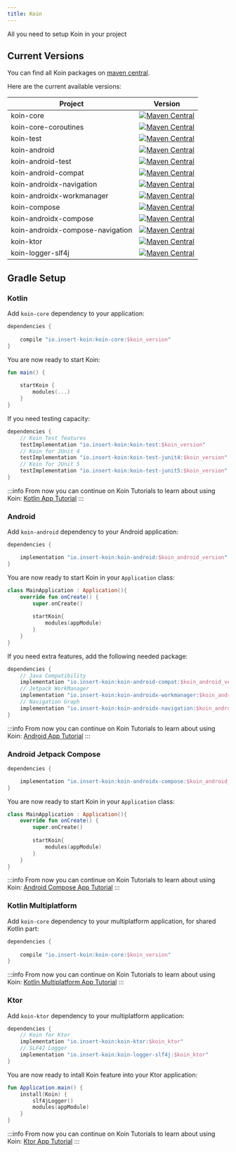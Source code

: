 ```yaml
---
title: Koin
---
```


All you need to setup Koin in your project 

## Current Versions

You can find all Koin packages on [maven central](https://search.maven.org/search?q=io.insert-koin).

Here are the current available versions:

| Project   |      Version      |
|----------|:-------------:|
| koin-core |  [![Maven Central](https://img.shields.io/maven-central/v/io.insert-koin/koin-core)](https://mvnrepository.com/artifact/io.insert-koin/koin-core) |
| koin-core-coroutines |  [![Maven Central](https://img.shields.io/maven-central/v/io.insert-koin/koin-core-coroutines)](https://mvnrepository.com/artifact/io.insert-koin/koin-core-coroutines) |
| koin-test |  [![Maven Central](https://img.shields.io/maven-central/v/io.insert-koin/koin-test)](https://mvnrepository.com/artifact/io.insert-koin/koin-test) |
| koin-android |  [![Maven Central](https://img.shields.io/maven-central/v/io.insert-koin/koin-android)](https://mvnrepository.com/artifact/io.insert-koin/koin-android) |
| koin-android-test |  [![Maven Central](https://img.shields.io/maven-central/v/io.insert-koin/koin-android-test)](https://mvnrepository.com/artifact/io.insert-koin/koin-android-test) |
| koin-android-compat |  [![Maven Central](https://img.shields.io/maven-central/v/io.insert-koin/koin-android-compat)](https://mvnrepository.com/artifact/io.insert-koin/koin-android-compat) |
| koin-androidx-navigation |  [![Maven Central](https://img.shields.io/maven-central/v/io.insert-koin/koin-androidx-navigation)](https://mvnrepository.com/artifact/io.insert-koin/koin-androidx-navigation) |
| koin-androidx-workmanager |  [![Maven Central](https://img.shields.io/maven-central/v/io.insert-koin/koin-androidx-workmanager)](https://mvnrepository.com/artifact/io.insert-koin/koin-androidx-workmanager) |
| koin-compose |  [![Maven Central](https://img.shields.io/maven-central/v/io.insert-koin/koin-compose)](https://mvnrepository.com/artifact/io.insert-koin/koin-compose) |
| koin-androidx-compose |  [![Maven Central](https://img.shields.io/maven-central/v/io.insert-koin/koin-androidx-compose)](https://mvnrepository.com/artifact/io.insert-koin/koin-androidx-compose) |
| koin-androidx-compose-navigation |  [![Maven Central](https://img.shields.io/maven-central/v/io.insert-koin/koin-androidx-compose-navigation)](https://mvnrepository.com/artifact/io.insert-koin/koin-androidx-compose-navigation) |
| koin-ktor |  [![Maven Central](https://img.shields.io/maven-central/v/io.insert-koin/koin-ktor)](https://mvnrepository.com/artifact/io.insert-koin/koin-ktor) |
| koin-logger-slf4j |  [![Maven Central](https://img.shields.io/maven-central/v/io.insert-koin/koin-logger-slf4j)](https://mvnrepository.com/artifact/io.insert-koin/koin-logger-slf4j) |

## Gradle Setup

### Kotlin

Add `koin-core` dependency to your application:

```groovy
dependencies {
    
    compile "io.insert-koin:koin-core:$koin_version"
}
```

You are now ready to start Koin: 

```kotlin
fun main() {
    
    startKoin {
        modules(...)
    }
}
```

If you need testing capacity:

```groovy
dependencies {
    // Koin Test features
    testImplementation "io.insert-koin:koin-test:$koin_version"
    // Koin for JUnit 4
    testImplementation "io.insert-koin:koin-test-junit4:$koin_version"
    // Koin for JUnit 5
    testImplementation "io.insert-koin:koin-test-junit5:$koin_version"
}
```

:::info
From now you can continue on Koin Tutorials to learn about using Koin: [Kotlin App Tutorial](../quickstart/kotlin)
:::

### **Android**

Add `koin-android` dependency to your Android application:

```groovy
dependencies {

    implementation "io.insert-koin:koin-android:$koin_android_version"
}
```

You are now ready to start Koin in your `Application` class: 

```kotlin
class MainApplication : Application(){
    override fun onCreate() {
        super.onCreate()
        
        startKoin{
            modules(appModule)
        }
    }
}
```

If you need extra features, add the following needed package:

```groovy
dependencies {
    // Java Compatibility
    implementation "io.insert-koin:koin-android-compat:$koin_android_version"
    // Jetpack WorkManager
    implementation "io.insert-koin:koin-androidx-workmanager:$koin_android_version"
    // Navigation Graph
    implementation "io.insert-koin:koin-androidx-navigation:$koin_android_version"
}
```

:::info
From now you can continue on Koin Tutorials to learn about using Koin: [Android App Tutorial](../quickstart/android-viewmodel)
:::

### **Android Jetpack Compose**

```groovy
dependencies {

    implementation "io.insert-koin:koin-androidx-compose:$koin_android_compose_version"
}
```

You are now ready to start Koin in your `Application` class: 

```kotlin
class MainApplication : Application(){
    override fun onCreate() {
        super.onCreate()
        
        startKoin{
            modules(appModule)
        }
    }
}
```

:::info
From now you can continue on Koin Tutorials to learn about using Koin: [Android Compose App Tutorial](../quickstart/android-compose)
:::


### **Kotlin Multiplatform**

Add `koin-core` dependency to your multiplatform application, for shared Kotlin part:

```groovy
dependencies {
    
    compile "io.insert-koin:koin-core:$koin_version"
}
```

:::info
From now you can continue on Koin Tutorials to learn about using Koin: [Kotlin Multiplatform App Tutorial](../quickstart/kmm)
:::

### **Ktor**

Add `koin-ktor` dependency to your multiplatform application:

```groovy
dependencies {
    // Koin for Ktor 
    implementation "io.insert-koin:koin-ktor:$koin_ktor"
    // SLF4J Logger
    implementation "io.insert-koin:koin-logger-slf4j:$koin_ktor"
}
```

You are now ready to intall Koin feature into your Ktor application:

```kotlin
fun Application.main() {
    install(Koin) {
        slf4jLogger()
        modules(appModule)
    }
}
```

:::info
From now you can continue on Koin Tutorials to learn about using Koin: [Ktor App Tutorial](../quickstart/ktor)
:::
